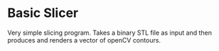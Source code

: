 Basic Slicer
===========

Very simple slicing program. Takes a binary STL file as input and then produces and renders a vector of openCV contours.